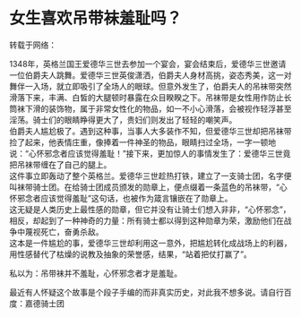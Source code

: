 # 女生喜欢吊带袜羞耻吗？

转载于网络：  

1348年，英格兰国王爱德华三世去参加一个宴会，宴会结束后，爱德华三世邀请一位伯爵夫人跳舞。爱德华三世英俊潇洒，伯爵夫人身材高挑，姿态秀美，这一对舞伴一入场，就立即吸引了全场人的眼球。但意外发生了，伯爵夫人的吊袜带突然滑落下来，丰满、白皙的大腿顿时暴露在众目睽睽之下。吊袜带是女性用作防止长筒袜下滑的装饰物，属于非常女性化的物品，如一不小心滑落，会被视作轻浮甚至淫荡。骑士们的眼睛睁得更大了，贵妇们则发出了轻轻的嘲笑声。  
伯爵夫人尴尬极了。遇到这种事，当事人大多装作不知，但爱德华三世却把吊袜带捡了起来，他表情庄重，像捧着一件神圣的物品，眼睛扫过全场，一字一顿地说：“心怀邪念者应该觉得羞耻！”接下来，更加惊人的事情发生了：爱德华三世竟把吊袜带缠在了自己的腿上。  
这件事立即轰动了整个英格兰。爱德华三世趁热打铁，建立了一支骑士团，名字便叫袜带骑士团。在给骑士团成员颁发的勋章上，便点缀着一条蓝色的吊袜带，“心怀邪念者应该觉得羞耻”这句话，也被作为箴言镶嵌在了勋章上。  
这无疑是人类历史上最性感的勋章，但它并没有让骑士们想入非非，“心怀邪念”，相反，却起到了一种神奇的力量：所有骑士都以得到这种勋章为荣，激励他们在战争中蔑视死亡，奋勇杀敌。  
这本是一件尴尬的事，爱德华三世却利用这一意外，把尴尬转化成战场上的利器，用性感替代了枯燥的说教及抽象的荣誉感，结果，“站着把仗打赢了”。  

私以为：吊带袜并不羞耻，心怀邪念者才是羞耻。  

最近有人怀疑这个故事是个段子手编的而非真实历史，对此我不想多说。请自行百度：嘉德骑士团